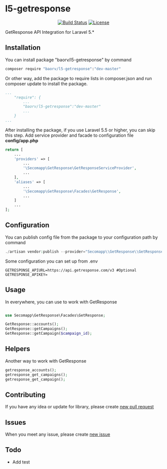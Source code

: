 # l5-getresponse
<p align="center">
<a href="https://travis-ci.org/roanvanbao/l5-getresponse"><img src="https://travis-ci.org/roanvanbao/l5-getresponse" alt="Build Status"></a>
<a href="https://packagist.org/packages/baorv/l5-getresponse"><img src="https://poser.pugx.org/baorv/l5-getresponse/license.svg" alt="License"></a>
</p>

GetResponse API Integration for Laravel 5.*

## Installation

You can install package "baorv/l5-getresponse" by command

```bash
composer require "baorv/l5-getresponse":"dev-master"
```

Or other way, add the package to require lists in composer.json and run composer update to install the package.

```yaml
...
    "require": {
        ...
        "baorv/l5-getresponse":"dev-master"
        ...
    }
...
```

After installing the package, if you use Laravel 5.5 or higher, you can skip this step.
Add service provider and facade to configuration file **config/app.php**

```php
return [
    ...
    'providers' => [
        ...
        '\Secomapp\GetResponse\GetResponseServiceProvider',
        ...
    ],
    'aliases' => [
        ...
        '\Secomapp\GetResponse\Facades\GetResponse',
        ...
    ]
    ...
];
```

## Configuration

You can publish config file from the package to your configuration path by command

```php
./artisan vendor:publish --provider="Secomapp\\GetResponse\\GetResponseServiceProvider"
```

Some configuration you can set up from .env
```dotenv
GETRESPONSE_APIURL=https://api.getresponse.com/v3 #Optional
GETRESPONSE_APIKEY=
```

## Usage

In everywhere, you can use to work with GetResponse
```php

use Secomapp\GetResponse\Facades\GetResponse;

GetResponse::accounts();
GetResponse::getCampaigns();
GetResponse::getCampaign($campaign_id);
```

## Helpers

Another way to work with GetResponse

```php
getresponse_accounts();
getresponse_get_campaigns();
getresponse_get_campaign();
```

## Contributing

If you have any idea or update for library, please create [new pull request](https://github.com/roanvanbao/l5-getresponse/pulls)

## Issues

When you meet any issue, please create [new issue](https://github.com/roanvanbao/l5-getresponse/issues)

## Todo

* Add test